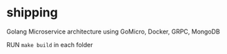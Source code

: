 # shipping

Golang Microservice architecture using GoMicro, Docker, GRPC, MongoDB


RUN ``make build`` in each folder